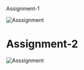 
Assignment-1

![Asssignment](https://user-images.githubusercontent.com/51777024/95577515-ea07b580-0a4f-11eb-9ef1-f9b243bbd27d.png)

# Assignment-2

![Asssignment](https://user-images.githubusercontent.com/51777024/95577515-ea07b580-0a4f-11eb-9ef1-f9b243bbd27d.png)
